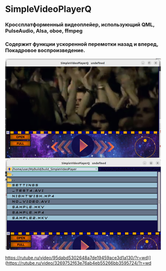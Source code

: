 # SimpleVideoPlayerQ
### Кроссплатформенный видеоплейер, использующий QML, PulseAudio, Alsa, oboe, ffmpeg
### Содержит функции ускоренной перемотки назад и вперед, Покадровое воспроизведение.
![Basic View](https://github.com/Pin80/SimpleVideoPlayerQ/blob/main/screen1.png)
![Basic View](https://github.com/Pin80/SimpleVideoPlayerQ/blob/main/screen2.png)

https://rutube.ru/video/95dabd5302648a7de19459ace3d1a130/?r=wd)](https://rutube.ru/video/3269752f63e76ab4eb55266bb3595724/?r=wd
